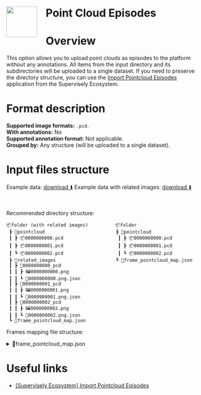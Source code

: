 <h1 align="left" style="border-bottom: 0"> <img align="left" src="https://github.com/supervisely-ecosystem/import-wizard-docs/assets/48913536/0b32d949-31c9-49f2-b52f-e6337cc3e46b" width="80" style="padding-right: 20px;"> Point Cloud Episodes </h1>

# Overview

This option allows you to upload point clouds as episodes to the platform without any annotations. All items from the input directory and its subdirectories will be uploaded to a single dataset. If you need to preserve the directory structure, you can use the <a href="https://ecosystem.supervisely.com/apps/import-pointcloud-episode" target="_blank">Import Pointcloud Episodes</a> application from the Supervisely Ecosystem.

# Format description

**Supported image formats:** `.pcd`.<br>
**With annotations:** No<br>
**Supported annotation format:** Not applicable.<br>
**Grouped by:** Any structure (will be uploaded to a single dataset).<br>

# Input files structure

Example data: [download ⬇️](https://github.com/supervisely-ecosystem/import-wizard-docs/files/15025197/sample_pcde.zip)
Example data with related images: [download ⬇️](https://github.com/supervisely-ecosystem/import-wizard-docs/files/15025207/sample_pcde_w_rimg.zip)

<br>

Recommended directory structure:

```text
📦folder (with related images)          📦folder
 ┣ 📂pointcloud                          ┣ 📂pointcloud
 ┃ ┣ 📦0000000000.pcd                    ┃ ┣ 📦0000000000.pcd
 ┃ ┣ 📦0000000001.pcd                    ┃ ┣ 📦0000000001.pcd
 ┃ ┗ 📦0000000002.pcd                    ┃ ┗ 📦0000000002.pcd
 ┣ 📂related_images                      ┗ 📜frame_pointcloud_map.json
 ┃ ┣ 📂0000000000_pcd
 ┃ ┃ ┣ 🖼️0000000000.png
 ┃ ┃ ┗ 📜0000000000.png.json
 ┃ ┣ 📂0000000001_pcd
 ┃ ┃ ┣ 🖼️0000000001.png
 ┃ ┃ ┗ 📜0000000001.png.json
 ┃ ┣ 📂0000000002_pcd
 ┃ ┃ ┣ 🖼️0000000002.png
 ┃ ┃ ┗ 📜0000000002.png.json
 ┗ 📜frame_pointcloud_map.json                   
```

Frames mapping file structure:

<details>
<summary>📜frame_pointcloud_map.json</summary>

```json
{
    "0": "0000000000.pcd",
    "1": "0000000001.pcd",
    "2": "0000000002.pcd"
}
```
</details>


# Useful links

- <a href="https://ecosystem.supervisely.com/apps/import-pointcloud-episode" target="_blank">[Supervisely Ecosystem] Import Pointcloud Episodes</a>
